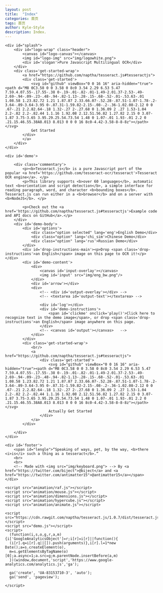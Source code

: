 ```yaml
---
layout: post
title:  "Index"
categories: 首页
tags: 首页
author: Kyle-Style
description: Index.
---
```


<!DOCTYPE html>
<html>
<head>
	<meta name="viewport" content="width=device-width, initial-scale=1">
	<title>Tesseract.js | Pure Javascript OCR for 62 Languages!</title>
	<link rel="stylesheet" type="text/css" href="css/main.css">
	<link href='http://fonts.googleapis.com/css?family=Lato:300,400' rel='stylesheet' type='text/css'>
</head>
<body ondragover="return false">

	<div id="splash">
		<div id="logo-wrap" class="header">
			<canvas id="logo-canvas"></canvas>
			<img id="logo-img" src="img/logowhite.png">
			<div id='slogan'>Pure Javascript Multilingual OCR</div>
		</div>
		<div class='get-started-wrap'>
			<a href="https://github.com/naptha/tesseract.js#tesseractjs">
			<div class='get-started'>
				<svg id="github" viewBox="0 0 16 16" aria-hidden="true"><path d="M8 0C3.58 0 0 3.58 0 8c0 3.54 2.29 6.53 5.47 7.59.4.07.55-.17.55-.38 0-.19-.01-.82-.01-1.49-2.01.37-2.53-.49-2.69-.94-.09-.23-.48-.94-.82-1.13-.28-.15-.68-.52-.01-.53.63-.01 1.08.58 1.23.82.72 1.21 1.87.87 2.33.66.07-.52.28-.87.51-1.07-1.78-.2-3.64-.89-3.64-3.95 0-.87.31-1.59.82-2.15-.08-.2-.36-1.02.08-2.12 0 0 .67-.21 2.2.82.64-.18 1.32-.27 2-.27.68 0 1.36.09 2 .27 1.53-1.04 2.2-.82 2.2-.82.44 1.1.16 1.92.08 2.12.51.56.82 1.27.82 2.15 0 3.07-1.87 3.75-3.65 3.95.29.25.54.73.54 1.48 0 1.07-.01 1.93-.01 2.2 0 .21.15.46.55.38A8.013 8.013 0 0 0 16 8c0-4.42-3.58-8-8-8z"></path></svg>
				Get Started
			</div>							
			</a>
		</div>
	</div>

	<div id='demo'>
<!-- 		<div class="commentary">
			<div id='demo-title'>Demo</div>
			<p>Wherein we show you that Tesseract.js works, and let you try it with your own images.</p>
		</div>

 -->	
		<div class='commentary'>
			<p><b>Tesseract.js</b> is a pure Javascript port of the popular <a href='https://github.com/tesseract-ocr/tesseract'>Tesseract OCR engine</a>. </p>
			<p>This library supports <b>over 60 languages</b>, automatic text <b>orientation and script detection</b>, a simple interface for reading paragraph, word, and character <b>bounding boxes</b>. Tesseract.js can run either in a <b>browser</b> and on a server with <b>NodeJS</b>. </p>

			<p>Check out the <a href='https://github.com/naptha/tesseract.js#tesseractjs'>Example code and API docs on GitHub</a>.</p>
		</div>
		<div id='demo-body'>
			<div id='options'>
				<div class="option selected" lang='eng'>English Demo</div>
				<div class="option" lang='chi_sim'>Chinese Demo</div>
				<div class="option" lang='rus'>Russian Demo</div>
			</div>
			<div id='drop-instructions-main'><p>Drop <span class='drop-instructions'>an English</span> image on this page to OCR it!</p></div>
			<div id='demo-content'>
				<div>
					<canvas id='input-overlay'></canvas>
					<img id='input' src="img/eng_bw.png"/>			
				</div>
				<div id='arrow'></div>
				<div>
					<!-- <div id='output-overlay'></div> -->
					<!-- <textarea id='output-text'></textarea> -->

					<div id='log'></div>
					<div id='demo-instructions'>
						<span id='clickme' onclick='play()'>Click here to recognize text in the demo image</span>, or drop <span class='drop-instructions'>an English</span> image anywhere on this page.
					</div>
					<!-- <canvas id='output'></canvas>	 -->
				</div>
			</div>
			<div class='get-started-wrap'>
				<br/>
				<a href="https://github.com/naptha/tesseract.js#tesseractjs">
					<div class='get-started'>
						<svg id="github" viewBox="0 0 16 16" aria-hidden="true"><path d="M8 0C3.58 0 0 3.58 0 8c0 3.54 2.29 6.53 5.47 7.59.4.07.55-.17.55-.38 0-.19-.01-.82-.01-1.49-2.01.37-2.53-.49-2.69-.94-.09-.23-.48-.94-.82-1.13-.28-.15-.68-.52-.01-.53.63-.01 1.08.58 1.23.82.72 1.21 1.87.87 2.33.66.07-.52.28-.87.51-1.07-1.78-.2-3.64-.89-3.64-3.95 0-.87.31-1.59.82-2.15-.08-.2-.36-1.02.08-2.12 0 0 .67-.21 2.2.82.64-.18 1.32-.27 2-.27.68 0 1.36.09 2 .27 1.53-1.04 2.2-.82 2.2-.82.44 1.1.16 1.92.08 2.12.51.56.82 1.27.82 2.15 0 3.07-1.87 3.75-3.65 3.95.29.25.54.73.54 1.48 0 1.07-.01 1.93-.01 2.2 0 .21.15.46.55.38A8.013 8.013 0 0 0 16 8c0-4.42-3.58-8-8-8z"></path></svg>
						Actually Get Started
					</div>
				</a>
			</div>

		</div>
	</div>

	<div id='footer'>
		<span id="lengle">“Speaking of ways, pet, by the way, <b>there <i>is</i> such a thing as a tesseract</b>.”
		<br>
		<br>
		<!-- Made with <img src="img/keyboard.png"> --> By <a href="https://twitter.com/biject">@biject</a> and <a href="https://twitter.com/antimatter15">@antimatter15</a></span>
	</div>

	<script src="animation/raf.js"></script>
	<script src="animation/mouse.js"></script>
	<script src="animation/dimensions.js"></script>
	<script src="animation/hypercube.js"></script>
	<script src="animation/animate.js"></script>

  	<script src="https://cdn.rawgit.com/naptha/tesseract.js/1.0.7/dist/tesseract.js"></script>
	<script src="demo.js"></script>
	<script>
	  (function(i,s,o,g,r,a,m){i['GoogleAnalyticsObject']=r;i[r]=i[r]||function(){
	  (i[r].q=i[r].q||[]).push(arguments)},i[r].l=1*new Date();a=s.createElement(o),
	  m=s.getElementsByTagName(o)[0];a.async=1;a.src=g;m.parentNode.insertBefore(a,m)
	  })(window,document,'script','https://www.google-analytics.com/analytics.js','ga');

	  ga('create', 'UA-83153710-3', 'auto');
	  ga('send', 'pageview');

	</script>
</body>
</html>